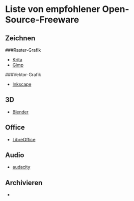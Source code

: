 # Liste von empfohlener Open-Source-Freeware


## Zeichnen
###Raster-Grafik
- [Krita](https://krita.org/de/)
- [Gimp](https://www.gimp.org/)

###Vektor-Grafik
- [Inkscape](https://inkscape.org/de/)


## 3D
- [Blender](https://www.blender.org/)

## Office
- [LibreOffice](https://de.libreoffice.org/)

## Audio
- [audacity](https://www.audacityteam.org/)

## Archivieren
- [](https://www.7-zip.org/)
